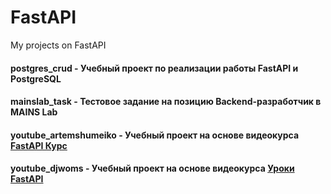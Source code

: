 # FastAPI

My projects on FastAPI

#### postgres_crud - Учебный проект по реализации работы FastAPI и PostgreSQL
#### mainslab_task - Тестовое задание на позицию Backend-разработчик в MAINS Lab
#### youtube_artemshumeiko - Учебный проект на основе видеокурса [FastAPI Курс](https://www.youtube.com/playlist?list=PLeLN0qH0-mCVQKZ8-W1LhxDcVlWtTALCS)
#### youtube_djwoms - Учебный проект на основе видеокурса [Уроки FastAPI](https://www.youtube.com/playlist?list=PLaED5GKTiQG8GW5Rv2hf3tRS-d9t9liUt)
